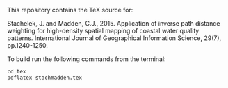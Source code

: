 This repository contains the TeX source for:

Stachelek, J. and Madden, C.J., 2015. Application of inverse path distance weighting for high-density spatial mapping of coastal water quality patterns. International Journal of Geographical Information Science, 29(7), pp.1240-1250.

To build run the following commands from the terminal:

```
cd tex
pdflatex stachmadden.tex
```
